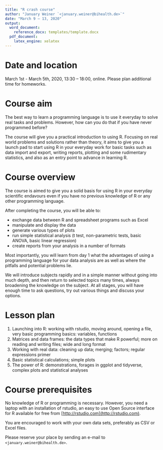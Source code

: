 ```yaml
---
title: "R crash course"
author: "January Weiner `<january.weiner@bihealth.de>`"
date: "March 9 – 13, 2020"
output:
  word_document:
    reference_docx: templates/template.docx
  pdf_document:
    latex_engine: xelatex
---
```



# Date and location

March 1st - March 5th, 2020, 13:30 – 18:00, online. Please plan additional
time for homeworks.

# Course aim

The best way to learn a programming language is to use it everyday to solve
real tasks and problems. However, how can you do that if you have never
programmed before?

The course will give you a practical introduction to using R. Focusing on
real world problems and solutions rather than theory, it aims to give you a
launch pad to start using R in your everyday work for basic tasks such as
data import and export, writing reports, plotting and some rudimentary
statistics, and also as an entry point to advance in learning R.

# Course overview

The course is aimed to give you a solid basis for using R in your everyday
scientific endavours even if you have no previous knowledge of R or any
other programming language.

After completing the course, you will be able to: 
 
 * exchange data between R and spreadsheet programs such as Excel
 * manipulate and display the data
 * generate various types of plots 
 * run simple statistical analysis (t test, non-parametric tests, basic ANOVA,
   basic linear regression)
 * create reports from your analysis in a number of formats

Most importantly, you will learn from day 1 what the advantages of using a
programming language for your data analysis are as well as where the
pitfalls and potential problems lie.

We will introduce subjects rapidly and in a simple manner without going
into much depth, and then return to selected topics many times, always
broadening the knowledge on the subject. At all stages, you will have
enough time to ask questions, try out various things and discuss your
options.


# Lesson plan

 1. Launching into R: working with rstudio, moving around, opening a file,
    very basic programming basics: variables, functions
 2. Matrices and data frames: the data types that make R powerful; more on
    reading and writing files; wide and long format
 3. Working with real data: cleaning up data; merging; factors; regular
    expressions primer
 4. Basic statistical calculations; simple plots
 5. The power of R: demonstrations, forages in ggplot and tidyverse,
    complex plots and statistical analyses



# Course prerequisites

No knowledge of R or programming is necessary. However, you need
a laptop with an installation of rstudio, an easy to use Open Source
interface for R available for free from
[http://rstudio.com](http://rstudio.com).

You are encouraged to work with your own data sets, preferably as CSV or Excel
files.

Please reserve your place by sending an e-mail to `<january.weiner@bihealth.de>`.
